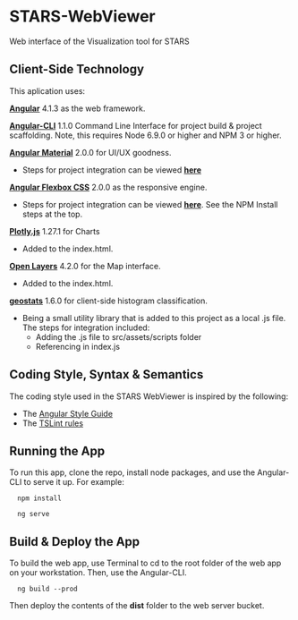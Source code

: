 # STARS-WebViewer

Web interface of the Visualization tool for STARS


## Client-Side Technology

This aplication uses:

[__Angular__](https://github.com/angular/angular) 4.1.3 as the web framework.

[__Angular-CLI__](https://github.com/angular/angular-cli) 1.1.0 Command Line Interface for project build & project scaffolding.  Note, this requires Node 6.9.0 or higher and NPM 3 or higher.

[__Angular Material__](https://github.com/angular/material2) 2.0.0 for UI/UX goodness.

* Steps for project integration can be viewed [__here__](https://github.com/angular/material2/blob/master/guides/getting-started.md)

[__Angular Flexbox CSS__](https://github.com/angular/flex-layout) 2.0.0 as the responsive engine.

* Steps for project integration can be viewed [__here__](https://github.com/angular/flex-layout/wiki/Fast-Starts).  See the NPM Install steps at the top.

[__Plotly.js__](https://plot.ly/javascript/) 1.27.1 for Charts

* Added to the index.html.

[__Open Layers__](https://openlayers.org/) 4.2.0 for the Map interface.

* Added to the index.html.

[__geostats__](https://github.com/simogeo/geostats) 1.6.0 for client-side histogram classification.

* Being a small utility library that is added to this project as a local .js file. The steps for integration included:
	* Adding the .js file to src/assets/scripts folder
	* Referencing in index.js

## Coding Style, Syntax & Semantics

The coding style used in the STARS WebViewer is inspired by the following:

* The [Angular Style Guide](https://angular.io/guide/styleguide)
* The [TSLint rules](https://palantir.github.io/tslint/rules/)

## Running the App

To run this app, clone the repo, install node packages, and use the Angular-CLI to serve it up.  For example:

````
  npm install

  ng serve
````

## Build & Deploy the App

To build the web app, use Terminal to cd to the root folder of the web app on your workstation.  Then, use the Angular-CLI. 

````
  ng build --prod
````

Then deploy the contents of the __dist__ folder to the
web server bucket. 
